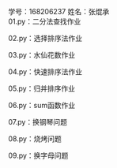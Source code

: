 学号：168206237  姓名：张焜承  
01.py：二分法查找作业  

02.py：选择排序法作业  

03.py：水仙花数作业  

04.py：快速排序法作业  

05.py：归并排序作业  

06.py：sum函数作业 

07.py：换钢琴问题

08.py：烧烤问题

09.py：换字母问题

